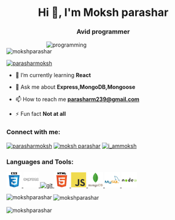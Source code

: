 
<h1 align="center">Hi 👋, I'm Moksh parashar</h1>
<h3 align="center">Avid programmer</h3>

<img align='right' alt='programming' width='400' src='https://media.tenor.com/C9qukZqPPS4AAAAC/coding-typing.gif'>

<p align="left"> <img src="https://komarev.com/ghpvc/?username=mokshparashar&label=Profile%20views&color=0e75b6&style=flat" alt="mokshparashar" /> </p>

<p align="left"> <a href="https://twitter.com/parasharmoksh" target="blank"><img src="https://img.shields.io/twitter/follow/parasharmoksh?logo=twitter&style=for-the-badge" alt="parasharmoksh" /></a> </p>

- 🌱 I’m currently learning **React**

- 💬 Ask me about **Express,MongoDB,Mongoose**

- 📫 How to reach me **parasharm239@gmail.com**

- ⚡ Fun fact **Not at all**

<h3 align="left">Connect with me:</h3>
<p align="left">
<a href="https://twitter.com/parasharmoksh" target="blank"><img align="center" src="https://raw.githubusercontent.com/rahuldkjain/github-profile-readme-generator/master/src/images/icons/Social/twitter.svg" alt="parasharmoksh" height="30" width="40" /></a>
<a href="https://linkedin.com/in/moksh parashar" target="blank"><img align="center" src="https://raw.githubusercontent.com/rahuldkjain/github-profile-readme-generator/master/src/images/icons/Social/linked-in-alt.svg" alt="moksh parashar" height="30" width="40" /></a>
<a href="https://instagram.com/i_ammoksh" target="blank"><img align="center" src="https://raw.githubusercontent.com/rahuldkjain/github-profile-readme-generator/master/src/images/icons/Social/instagram.svg" alt="i_ammoksh" height="30" width="40" /></a>
</p>

<h3 align="left">Languages and Tools:</h3>
<p align="left"> <a href="https://www.w3schools.com/css/" target="_blank" rel="noreferrer"> <img src="https://raw.githubusercontent.com/devicons/devicon/master/icons/css3/css3-original-wordmark.svg" alt="css3" width="40" height="40"/> </a> <a href="https://expressjs.com" target="_blank" rel="noreferrer"> <img src="https://raw.githubusercontent.com/devicons/devicon/master/icons/express/express-original-wordmark.svg" alt="express" width="40" height="40"/> </a> <a href="https://git-scm.com/" target="_blank" rel="noreferrer"> <img src="https://www.vectorlogo.zone/logos/git-scm/git-scm-icon.svg" alt="git" width="40" height="40"/> </a> <a href="https://www.w3.org/html/" target="_blank" rel="noreferrer"> <img src="https://raw.githubusercontent.com/devicons/devicon/master/icons/html5/html5-original-wordmark.svg" alt="html5" width="40" height="40"/> </a> <a href="https://developer.mozilla.org/en-US/docs/Web/JavaScript" target="_blank" rel="noreferrer"> <img src="https://raw.githubusercontent.com/devicons/devicon/master/icons/javascript/javascript-original.svg" alt="javascript" width="40" height="40"/> </a> <a href="https://www.mongodb.com/" target="_blank" rel="noreferrer"> <img src="https://raw.githubusercontent.com/devicons/devicon/master/icons/mongodb/mongodb-original-wordmark.svg" alt="mongodb" width="40" height="40"/> </a> <a href="https://www.mysql.com/" target="_blank" rel="noreferrer"> <img src="https://raw.githubusercontent.com/devicons/devicon/master/icons/mysql/mysql-original-wordmark.svg" alt="mysql" width="40" height="40"/> </a> <a href="https://nodejs.org" target="_blank" rel="noreferrer"> <img src="https://raw.githubusercontent.com/devicons/devicon/master/icons/nodejs/nodejs-original-wordmark.svg" alt="nodejs" width="40" height="40"/> </a> </p>

<p><img align="left" src="https://github-readme-stats.vercel.app/api/top-langs?username=mokshparashar&show_icons=true&locale=en&layout=compact" alt="mokshparashar" /></p>

<p>&nbsp;<img align="center" src="https://github-readme-stats.vercel.app/api?username=mokshparashar&show_icons=true&locale=en" alt="mokshparashar" /></p>

<p><img align="center" src="https://github-readme-streak-stats.herokuapp.com/?user=mokshparashar&" alt="mokshparashar" /></p>
